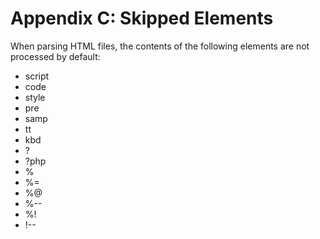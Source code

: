 # Appendix C: Skipped Elements

When parsing HTML files, the contents of the following elements are not processed by default:

* script
* code
* style
* pre
* samp
* tt
* kbd
* ?
* ?php
* %
* %=
* %@
* %--
* %!
* !--
